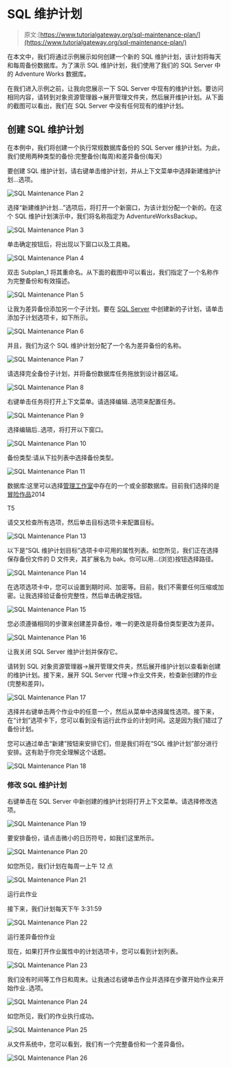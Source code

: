 # SQL 维护计划

> 原文:[https://www.tutorialgateway.org/sql-maintenance-plan/](https://www.tutorialgateway.org/sql-maintenance-plan/)

在本文中，我们将通过示例展示如何创建一个新的 SQL 维护计划，该计划将每天和每周备份数据库。为了演示 SQL 维护计划，我们使用了我们的 SQL Server 中的 Adventure Works 数据库。

在我们进入示例之前，让我向您展示一下 SQL Server 中现有的维护计划。要访问相同内容，请转到对象资源管理器->展开管理文件夹，然后展开维护计划。从下面的截图可以看出，我们在 SQL Server 中没有任何现有的维护计划。

## 创建 SQL 维护计划

在本例中，我们将创建一个执行常规数据库备份的 SQL Server 维护计划。为此，我们使用两种类型的备份:完整备份(每周)和差异备份(每天)

要创建 SQL 维护计划，请右键单击维护计划，并从上下文菜单中选择新建维护计划…选项。

![SQL Maintenance Plan 2](img/1c4135df5f5694cb0d129ff1093b50fc.png)

选择“新建维护计划...”选项后，将打开一个新窗口，为该计划分配一个新的。在这个 SQL 维护计划演示中，我们将名称指定为 AdventureWorksBackup。

![SQL Maintenance Plan 3](img/fa84129cecb36b9c811213dbee0513d3.png)

单击确定按钮后，将出现以下窗口以及工具箱。

![SQL Maintenance Plan 4](img/809d7ecafa26fd28777be70c82c081eb.png)

双击 Subplan_1 将其重命名。从下面的截图中可以看出，我们指定了一个名称作为完整备份和有效描述。

![SQL Maintenance Plan 5](img/56c7aa1a3b0a0e3e54831f995151a2fc.png)

让我为差异备份添加另一个子计划。要在 [SQL Server](https://www.tutorialgateway.org/sql/) 中创建新的子计划，请单击添加子计划选项卡，如下所示。

![SQL Maintenance Plan 6](img/8f05310bd59b99eef2f2ff7414a57335.png)

并且，我们为这个 SQL 维护计划分配了一个名为差异备份的名称。

![SQL Maintenance Plan 7](img/d6db0a3bd67d2761cfffd5bbe71ce951.png)

请选择完全备份子计划，并将备份数据库任务拖放到设计器区域。

![SQL Maintenance Plan 8](img/0a6c01ea91c3e19dca56131030312fd5.png)

右键单击任务将打开上下文菜单。请选择编辑..选项来配置任务。

![SQL Maintenance Plan 9](img/b122cbcec5a5382c3af68c89f241c1bd.png)

选择编辑后..选项，将打开以下窗口。

![SQL Maintenance Plan 10](img/2509e1b6a27ace8e122faea8c6b6aaee.png)

备份类型:请从下拉列表中选择备份类型。

![SQL Maintenance Plan 11](img/135f4cdce455b6dc269a9eb6d81c7d52.png)

数据库:这里可以选择[管理工作室](https://www.tutorialgateway.org/sql-server-management-studio/)中存在的一个或全部数据库。目前我们选择的是[冒险作品](https://www.tutorialgateway.org/download-and-install-adventureworks-database/)2014

T5

请交叉检查所有选项，然后单击目标选项卡来配置目标。

![SQL Maintenance Plan 13](img/ae2862b7f2849ebc0c8f2ac2d8a3b0bc.png)

以下是“SQL 维护计划目标”选项卡中可用的属性列表。如您所见，我们正在选择保存备份文件的 D 文件夹，其扩展名为 bak。你可以用…(浏览)按钮选择路径。

![SQL Maintenance Plan 14](img/8daf59806ad2d955513c37042b033575.png)

在选项选项卡中，您可以设置到期时间、加密等。目前，我们不需要任何压缩或加密。让我选择验证备份完整性，然后单击确定按钮。

![SQL Maintenance Plan 15](img/8e9a86de7bcca655107efc2d715b2863.png)

您必须遵循相同的步骤来创建差异备份，唯一的更改是将备份类型更改为差异。

![SQL Maintenance Plan 16](img/2a605882b682612ac7c3327ad461a7e5.png)

让我关闭 SQL Server 维护计划并保存它。

请转到 SQL 对象资源管理器->展开管理文件夹，然后展开维护计划以查看新创建的维护计划。接下来，展开 SQL Server 代理->作业文件夹，检查新创建的作业(完整和差异)。

![SQL Maintenance Plan 17](img/a586825c9572beec09dcf338b3468711.png)

选择并右键单击两个作业中的任意一个，然后从菜单中选择属性选项。接下来，在“计划”选项卡下，您可以看到没有运行此作业的计划时间。这是因为我们错过了备份计划。

您可以通过单击“新建”按钮来安排它们，但是我们将在“SQL 维护计划”部分进行安排。这有助于你完全理解这个话题。

![SQL Maintenance Plan 18](img/fe7779116ea385332c3f400d4ef0db80.png)

### 修改 SQL 维护计划

右键单击在 SQL Server 中新创建的维护计划将打开上下文菜单。请选择修改选项。

![SQL Maintenance Plan 19](img/251e6179b9adbb7f61b34bf47258860e.png)

要安排备份，请点击微小的日历符号，如我们这里所示。

![SQL Maintenance Plan 20](img/4ef803467c6cd564d65300a92cbbee4d.png)

如您所见，我们计划在每周一上午 12 点

![SQL Maintenance Plan 21](img/2769139a451f3a0b97317a76c7c884be.png)

运行此作业

接下来，我们计划每天下午 3:31:59

![SQL Maintenance Plan 22](img/0b9c2634df575bb182747128b828085f.png)

运行差异备份作业

现在，如果打开作业属性中的计划选项卡，您可以看到计划列表。

![SQL Maintenance Plan 23](img/d08f1d44f54015f20f2f5bcf5335dd8f.png)

我们没有时间等工作日和周末。让我通过右键单击作业并选择在步骤开始作业来开始作业..选项。

![SQL Maintenance Plan 24](img/a62a0368a55c896cf1622e4f6fb94365.png)

如您所见，我们的作业执行成功。

![SQL Maintenance Plan 25](img/0e5129b0c53de2705324ab906c69d826.png)

从文件系统中，您可以看到，我们有一个完整备份和一个差异备份。

![SQL Maintenance Plan 26](img/61ba2e1b3498b3a2818c32721bd48520.png)